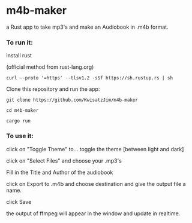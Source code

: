 # m4b-maker
a Rust app to take mp3's and make an Audiobook in .m4b format.  

### To run it:

install rust

(official method from rust-lang.org)
```
curl --proto '=https' --tlsv1.2 -sSf https://sh.rustup.rs | sh
```

Clone this repository and run the app:

```
git clone https://github.com/KwisatzJim/m4b-maker
```

```
cd m4b-maker
```

```
cargo run
```

### To use it:

click on "Toggle Theme" to... toggle the theme [between light and dark]

click on "Select Files" and choose your .mp3's

Fill in the Title and Author of the audiobook

click on Export to .m4b and choose destination and give the output file a name.

click Save

the output of ffmpeg will appear in the window and update in realtime.
